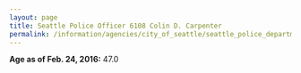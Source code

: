 ```yaml
---
layout: page
title: Seattle Police Officer 6108 Colin D. Carpenter
permalink: /information/agencies/city_of_seattle/seattle_police_department/copbook/6108/
---
```


**Age as of Feb. 24, 2016:** 47.0
